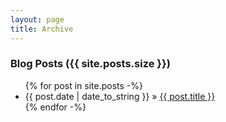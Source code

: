 ```yaml
---
layout: page
title: Archive
---
```


### Blog Posts ({{ site.posts.size }})

<ul class="posts">
	{% for post in site.posts -%}
		<li>{{ post.date | date_to_string }} &raquo; <a href="{{ post.url }}">{{ post.title }}</a></li>
	{% endfor -%}
</ul>